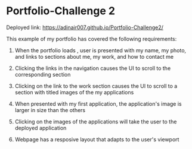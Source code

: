 # Portfolio-Challenge 2

Deployed link: https://adinair007.github.io/Portfolio-Challenge2/



This example of my portfolio has covered the following requirements:

1. When the portfolio loads , user is presented with my name, my photo, and links to sections about me, my work, and how to contact me

2. Clicking the links in the navigation causes the UI to scroll to the corresponding section

3. Clicking on the link to the work section causes the UI to scroll to a section with titled images of the my applications

4. When presented with my first application, the application's image is larger in size than the others

5. Clicking on the images of the applications will  take the user to the deployed application

6. Webpage has a resposive layout that adapts to the user's viewport
